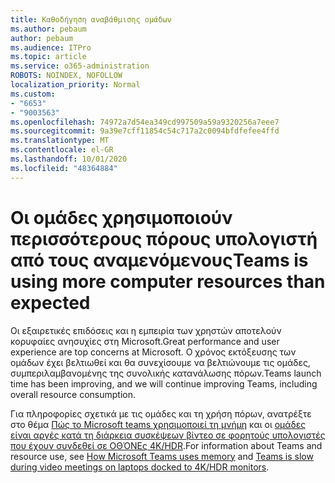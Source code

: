 ```yaml
---
title: Καθοδήγηση αναβάθμισης ομάδων
ms.author: pebaum
author: pebaum
ms.audience: ITPro
ms.topic: article
ms.service: o365-administration
ROBOTS: NOINDEX, NOFOLLOW
localization_priority: Normal
ms.custom:
- "6653"
- "9003563"
ms.openlocfilehash: 74972a7d54ea349cd997509a59a9320256a7eee7
ms.sourcegitcommit: 9a39e7cff11854c54c717a2c0094bfdfefee4ffd
ms.translationtype: MT
ms.contentlocale: el-GR
ms.lasthandoff: 10/01/2020
ms.locfileid: "48364884"
---
```

# <a name="teams-is-using-more-computer-resources-than-expected"></a><span data-ttu-id="9cc09-102">Οι ομάδες χρησιμοποιούν περισσότερους πόρους υπολογιστή από τους αναμενόμενους</span><span class="sxs-lookup"><span data-stu-id="9cc09-102">Teams is using more computer resources than expected</span></span>

<span data-ttu-id="9cc09-103">Οι εξαιρετικές επιδόσεις και η εμπειρία των χρηστών αποτελούν κορυφαίες ανησυχίες στη Microsoft.</span><span class="sxs-lookup"><span data-stu-id="9cc09-103">Great performance and user experience are top concerns at Microsoft.</span></span> <span data-ttu-id="9cc09-104">Ο χρόνος εκτόξευσης των ομάδων έχει βελτιωθεί και θα συνεχίσουμε να βελτιώνουμε τις ομάδες, συμπεριλαμβανομένης της συνολικής κατανάλωσης πόρων.</span><span class="sxs-lookup"><span data-stu-id="9cc09-104">Teams launch time has been improving, and we will continue improving Teams, including overall resource consumption.</span></span>  

<span data-ttu-id="9cc09-105">Για πληροφορίες σχετικά με τις ομάδες και τη χρήση πόρων, ανατρέξτε στο θέμα [Πώς το Microsoft teams χρησιμοποιεί τη μνήμη](https://docs.microsoft.com/microsoftteams/teams-memory-usage-perf)  και οι  [ομάδες είναι αργές κατά τη διάρκεια συσκέψεων βίντεο σε φορητούς υπολογιστές που έχουν συνδεθεί σε ΟΘΌΝΕς 4K/HDR](https://docs.microsoft.com/MicrosoftTeams/troubleshoot/known-issues/teams-slow-video-meetings-laptops-4k).</span><span class="sxs-lookup"><span data-stu-id="9cc09-105">For information about Teams and resource use, see [How Microsoft Teams uses memory](https://docs.microsoft.com/microsoftteams/teams-memory-usage-perf)  and  [Teams is slow during video meetings on laptops docked to 4K/HDR monitors](https://docs.microsoft.com/MicrosoftTeams/troubleshoot/known-issues/teams-slow-video-meetings-laptops-4k).</span></span>
